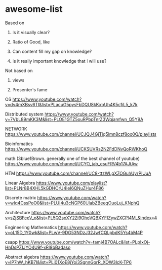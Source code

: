 # awesome-list

Based on 

1. Is it visually clear?

2. Ratio of Good, like

3. Can content fill my gap on knowledge? 

4. Is it really important knowledge that I will use?

Not based on 

1. views

2. Presenter's fame

OS
https://www.youtube.com/watch?v=dv4mXBsv6TI&list=PLacuG5pysFbDQU8kKxbUh4K5c1iL5_k7k

Distributed system
https://www.youtube.com/watch?v=7VbL89mKK3M&list=PLOE1GTZ5ouRPbpTnrZ3Wqjamfwn_Q5Y9A

NETWORK
https://www.youtube.com/channel/UCJQJ4GjTiq5lmn8czf8oo0Q/playlists

Bioinfomatics
https://www.youtube.com/channel/UCKSUVRs2N2FdDNvQoRWKhoQ

math (3blue1Brown. generally one of the best channel of youtube)
https://www.youtube.com/channel/UCYO_jab_esuFRV4b17AJtAw

HTM
https://www.youtube.com/channel/UC8-ttzWLgXZOGuhUyrPlUuA

Linear Algebra
https://www.youtube.com/playlist?list=PLNr8B4XHL5kGDHOrU4IeI6QNuZHur4F86

Discrete matrix
https://www.youtube.com/watch?v=wIq4CssPoO0&list=PLUl4u3cNGP60UlabZBeeqOuoLuj_KNphQ

Architecture
https://www.youtube.com/watch?v=sZjSBFceV_o&list=PL5Q2soXY2Zi9OhoVQBXYFIZywZXCPl4M_&index=4

Engineering Mathematics
https://www.youtube.com/watch?v=oL15D_1Y0wk&list=PLwV-9DG53NDzJ32JwfCQLpbdK5Ys4bM4P

csapp
https://www.youtube.com/watch?v=tamj4B7OALc&list=PLpIxOj-HnDsPZIJYO4U9f-xRI8bBadaso

Abstract algebra
https://www.youtube.com/watch?v=IP7nW_hKB7I&list=PLi01XoE8jYoi3SgnnGorR_XOW3IcK-TP6
